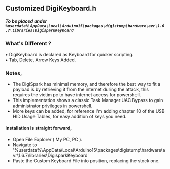 ## Customized DigiKeyboard.h 
##### To be placed under `%userdata%\AppData\Local\Arduino15\packages\digistump\hardware\avr\1.6.7\libraries\DigisparkKeyboard`
   
### What's Different ?    
• DigiKeyboard is declared as Keyboard for quicker scripting.    
• Tab, Delete, Arrow Keys Added.      
   
### Notes,    
- The DigiSpark has minimal memory, and therefore the best way to fit a payload is by retrieving it from the internet during the attack, this requires the victim pc to have internet access for powershell.    
- This implementation shows a classic Task Manager UAC Bypass to gain administrator privileges in powershell.    
- More keys can be added, for reference I'm adding chapter 10 of the USB HID Usage Tables, for easy addition of keys you need.
   

#### Installation is straight forward,     
- Open File Explorer ( My PC, PC ).    
- Navigate to '%userdata%\AppData\Local\Arduino15\packages\digistump\hardware\avr\1.6.7\libraries\DigisparkKeyboard`       
- Paste the Custom Keyboard File into position, replacing the stock one.
  
  
 
